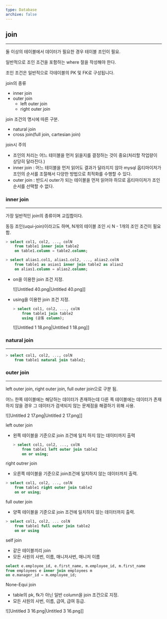 ```yaml
---
type: Database
archive: false
---
```

## **join**

---

둘 이상의 테이블에서 데이터가 필요한 경우 테이블 조인이 필요.

일반적으로 조인 조건을 포함하는 where 절을 작성해야 한다.

조인 조건은 일반적으로 각테이블의 PK 및 FK로 구성됩니다.

  

join의 종류

- inner join
- outer join
    - left outer join
    - right outer join

  

join 조건의 명시에 따른 구분.

- natural join
- cross join(full join, cartesian join)

  

join시 주의

- 조인의 처리는 어느 테이블을 먼저 읽을지를 결정하는 것이 중요(처리할 작업량이 상당히 달라진다.)
- inner join : 어느 테이블을 먼저 읽어도 결과가 달라지지 않아 mysql 옵티마이저가 조인의 순서를 조절해서 다양한 방법으로 최적화를 수행할 수 있다.
- outer join : 반드시 outer가 되는 테이블을 먼저 읽어야 하므로 옵티마이저가 조인 순서를 선택할 수 없다.

  

### inner join

---

가장 일반적인 join의 종류이며 교집합이다.

동등 조인(uqui-join)이라고도 하며, N개의 테이블 조인 시 N - 1개의 조인 조건이 필요함.

```SQL
> select col1, col2, ..., colN
	from table1 inner join table2
	on table1.column = table2.column;

> select alias1.col1, alias1.col2, ..., alias2.colN
	from table1 as asias1 inner join table2 as alias2
	on alias1.column = alias2.column;
```

  

- on을 이용한 join 조건 지정.
    
    ![[Untitled 40.png|Untitled 40.png]]
    
      
    
- using을 이용한 join 조건 지정.
    
    ```SQL
    > select col1, col2, ..., colN
    	from table1 join table2
    	using (공통 column);
    ```
    
    ![[Untitled 1 18.png|Untitled 1 18.png]]
    

### natural join

---

```SQL
> select col1, col2, ..., colN
	from table1 natural join table2;
```

  

### outer join

---

left outer join, right outer join, full outer join으로 구분 됨.

어느 한쪽 테이블에는 해당하는 데이터가 존재하는데 다른 쪽 테이블에는 데이터가 존재하지 않을 경우 그 데이터가 검색되지 않는 문제점을 해결하기 위해 사용.

![[Untitled 2 17.png|Untitled 2 17.png]]

  

left outer join

- 왼쪽 테이블을 기준으로 join 조건에 일치 하지 않는 데이터까지 출력
    
    ```SQL
    > select col1, col2, ..., colN
    	from table1 left outer join table2
    	on or using;
    ```
    
      
    

right outrer join

- 오른쪽 테이블을 기준으로 join조건에 일치하지 않는 데이터까지 출력.

```SQL
> select col1, col2, ..., colN
	from table1 right outer join table2
	on or using;
```

  

full outer join

- 양쪽 테이블을 기준으로 join 조건에 일치하지 않는 데이터까지 출력.

```SQL
> select col1, col2, ... colN
	from table1 full outer join table2
	on or using
```

  

self join

- 같은 테이블끼리 join
- 모든 사원의 사번, 이름, 매니저사번, 매니저 이름

```SQL
select e.employee_id, e.first_name, m.employee_id, m.first_name
from employees e inner join employees m
on e.manager_id = m.employee_id;
```

  

None-Equi join

- table의 pk, fk가 아닌 일반 column을 join 조건으로 지정.
- 모든 사원의 사번, 이름, 급여, 급여 등급.

![[Untitled 3 16.png|Untitled 3 16.png]]